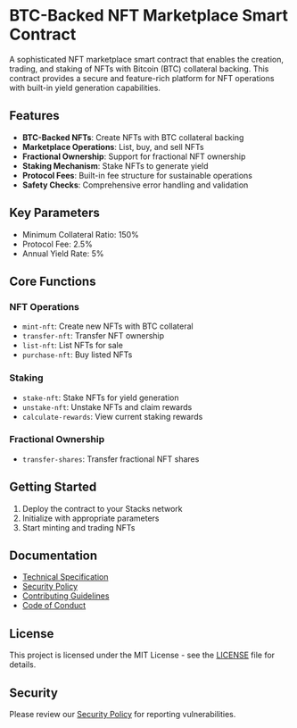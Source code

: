 # BTC-Backed NFT Marketplace Smart Contract

A sophisticated NFT marketplace smart contract that enables the creation, trading, and staking of NFTs with Bitcoin (BTC) collateral backing. This contract provides a secure and feature-rich platform for NFT operations with built-in yield generation capabilities.

## Features

- **BTC-Backed NFTs**: Create NFTs with BTC collateral backing
- **Marketplace Operations**: List, buy, and sell NFTs
- **Fractional Ownership**: Support for fractional NFT ownership
- **Staking Mechanism**: Stake NFTs to generate yield
- **Protocol Fees**: Built-in fee structure for sustainable operations
- **Safety Checks**: Comprehensive error handling and validation

## Key Parameters

- Minimum Collateral Ratio: 150%
- Protocol Fee: 2.5%
- Annual Yield Rate: 5%

## Core Functions

### NFT Operations

- `mint-nft`: Create new NFTs with BTC collateral
- `transfer-nft`: Transfer NFT ownership
- `list-nft`: List NFTs for sale
- `purchase-nft`: Buy listed NFTs

### Staking

- `stake-nft`: Stake NFTs for yield generation
- `unstake-nft`: Unstake NFTs and claim rewards
- `calculate-rewards`: View current staking rewards

### Fractional Ownership

- `transfer-shares`: Transfer fractional NFT shares

## Getting Started

1. Deploy the contract to your Stacks network
2. Initialize with appropriate parameters
3. Start minting and trading NFTs

## Documentation

- [Technical Specification](docs/technical-specification.md)
- [Security Policy](SECURITY.md)
- [Contributing Guidelines](CONTRIBUTING.md)
- [Code of Conduct](CODE_OF_CONDUCT.md)

## License

This project is licensed under the MIT License - see the [LICENSE](LICENSE) file for details.

## Security

Please review our [Security Policy](SECURITY.md) for reporting vulnerabilities.

